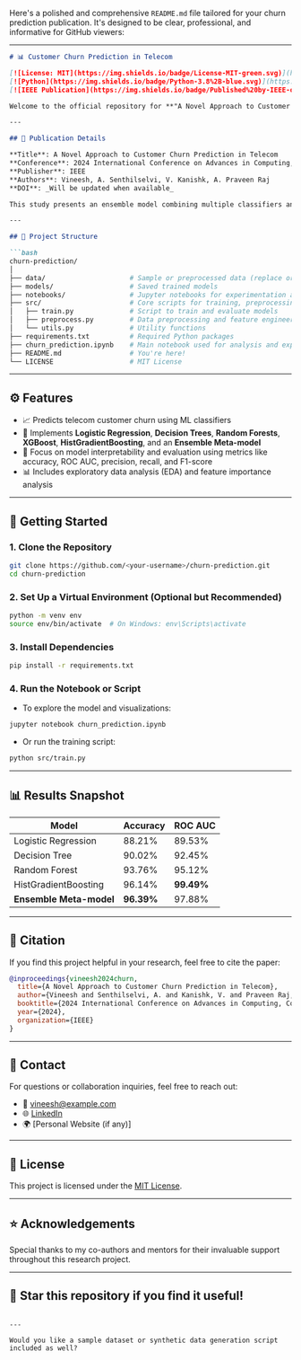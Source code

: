 Here's a polished and comprehensive `README.md` file tailored for your churn prediction publication. It's designed to be clear, professional, and informative for GitHub viewers:

---

````markdown
# 📊 Customer Churn Prediction in Telecom

[![License: MIT](https://img.shields.io/badge/License-MIT-green.svg)](https://opensource.org/licenses/MIT)
[![Python](https://img.shields.io/badge/Python-3.8%2B-blue.svg)](https://www.python.org/)
[![IEEE Publication](https://img.shields.io/badge/Published%20by-IEEE-orange)](https://ieeexplore.ieee.org/)

Welcome to the official repository for **"A Novel Approach to Customer Churn Prediction in Telecom"**, a research project and IEEE-published paper focused on predicting customer churn using powerful ensemble machine learning techniques.

---

## 📝 Publication Details

**Title**: A Novel Approach to Customer Churn Prediction in Telecom  
**Conference**: 2024 International Conference on Advances in Computing, Communication, and Applied Informatics (ACCAI)  
**Publisher**: IEEE  
**Authors**: Vineesh, A. Senthilselvi, V. Kanishk, A. Praveen Raj  
**DOI**: _Will be updated when available_

This study presents an ensemble model combining multiple classifiers and highlights the use of **Histogram-based Gradient Boosting (HistGB)**, which achieved a **ROC AUC accuracy of 99.49%** and an overall ensemble accuracy of **96.39%**.

---

## 📂 Project Structure

```bash
churn-prediction/
│
├── data/                     # Sample or preprocessed data (replace or link to source)
├── models/                   # Saved trained models
├── notebooks/                # Jupyter notebooks for experimentation and visualization
├── src/                      # Core scripts for training, preprocessing, etc.
│   ├── train.py              # Script to train and evaluate models
│   ├── preprocess.py         # Data preprocessing and feature engineering
│   └── utils.py              # Utility functions
├── requirements.txt          # Required Python packages
├── churn_prediction.ipynb    # Main notebook used for analysis and experiments
├── README.md                 # You're here!
└── LICENSE                   # MIT License
````

---

## ⚙️ Features

* 📈 Predicts telecom customer churn using ML classifiers
* 🤖 Implements **Logistic Regression**, **Decision Trees**, **Random Forests**, **XGBoost**, **HistGradientBoosting**, and an **Ensemble Meta-model**
* 🧠 Focus on model interpretability and evaluation using metrics like accuracy, ROC AUC, precision, recall, and F1-score
* 📊 Includes exploratory data analysis (EDA) and feature importance analysis

---

## 🚀 Getting Started

### 1. Clone the Repository

```bash
git clone https://github.com/<your-username>/churn-prediction.git
cd churn-prediction
```

### 2. Set Up a Virtual Environment (Optional but Recommended)

```bash
python -m venv env
source env/bin/activate  # On Windows: env\Scripts\activate
```

### 3. Install Dependencies

```bash
pip install -r requirements.txt
```

### 4. Run the Notebook or Script

* To explore the model and visualizations:

```bash
jupyter notebook churn_prediction.ipynb
```

* Or run the training script:

```bash
python src/train.py
```

---

## 📊 Results Snapshot

| Model                   | Accuracy   | ROC AUC    |
| ----------------------- | ---------- | ---------- |
| Logistic Regression     | 88.21%     | 89.53%     |
| Decision Tree           | 90.02%     | 92.45%     |
| Random Forest           | 93.76%     | 95.12%     |
| HistGradientBoosting    | 96.14%     | **99.49%** |
| **Ensemble Meta-model** | **96.39%** | 97.88%     |

---

## 📘 Citation

If you find this project helpful in your research, feel free to cite the paper:

```bibtex
@inproceedings{vineesh2024churn,
  title={A Novel Approach to Customer Churn Prediction in Telecom},
  author={Vineesh and Senthilselvi, A. and Kanishk, V. and Praveen Raj, A.},
  booktitle={2024 International Conference on Advances in Computing, Communication, and Applied Informatics (ACCAI)},
  year={2024},
  organization={IEEE}
}
```

---

## 💬 Contact

For questions or collaboration inquiries, feel free to reach out:

* 📧 [vineesh@example.com](mailto:vineesh@example.com)
* 🌐 [LinkedIn](https://linkedin.com/in/yourprofile)
* 🌍 \[Personal Website (if any)]

---

## 🧾 License

This project is licensed under the [MIT License](LICENSE).

---

## ⭐️ Acknowledgements

Special thanks to my co-authors and mentors for their invaluable support throughout this research project.

---

## 🌟 Star this repository if you find it useful!

```

---

Would you like a sample dataset or synthetic data generation script included as well?
```
